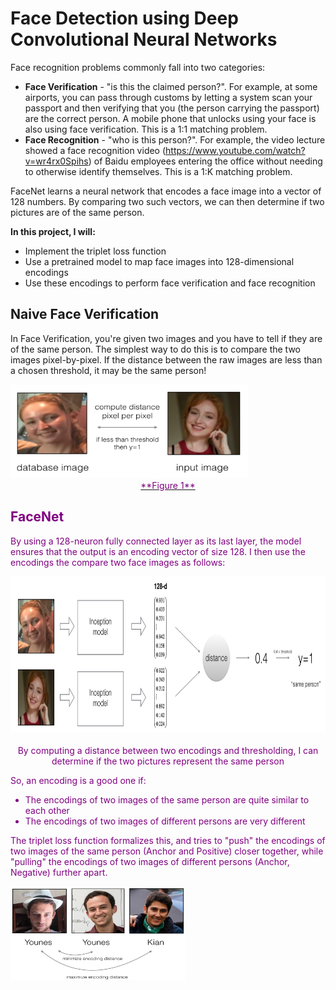 # Face Detection using Deep Convolutional Neural Networks
Face recognition problems commonly fall into two categories: 

- **Face Verification** - "is this the claimed person?". For example, at some airports, you can pass through customs by letting a system scan your passport and then verifying that you (the person carrying the passport) are the correct person. A mobile phone that unlocks using your face is also using face verification. This is a 1:1 matching problem. 
- **Face Recognition** - "who is this person?". For example, the video lecture showed a face recognition video (https://www.youtube.com/watch?v=wr4rx0Spihs) of Baidu employees entering the office without needing to otherwise identify themselves. This is a 1:K matching problem. 

FaceNet learns a neural network that encodes a face image into a vector of 128 numbers. By comparing two such vectors, we can then determine if two pictures are of the same person.
    
**In this project, I will:**
- Implement the triplet loss function
- Use a pretrained model to map face images into 128-dimensional encodings
- Use these encodings to perform face verification and face recognition

## Naive Face Verification

In Face Verification, you're given two images and you have to tell if they are of the same person. The simplest way to do this is to compare the two images pixel-by-pixel. If the distance between the raw images are less than a chosen threshold, it may be the same person! 

<img src="images/pixel_comparison.png" style="width:380px;height:150px;">
<caption><center> <u> <font color='purple'> **Figure 1** </u></center></caption>

## FaceNet
By using a 128-neuron fully connected layer as its last layer, the model ensures that the output is an encoding vector of size 128. I then use the encodings the compare two face images as follows:

<img src="images/distance_kiank.png" style="width:680px;height:250px;">
<caption><center> <u> <font color='purple'> <br> </u> <font color='purple'> By computing a distance between two encodings and thresholding, I can determine if the two pictures represent the same person</center></caption>

So, an encoding is a good one if: 
- The encodings of two images of the same person are quite similar to each other 
- The encodings of two images of different persons are very different

The triplet loss function formalizes this, and tries to "push" the encodings of two images of the same person (Anchor and Positive) closer together, while "pulling" the encodings of two images of different persons (Anchor, Negative) further apart. 

<img src="images/triplet_comparison.png" style="width:280px;height:150px;">
<br>
<caption><center> <u> <font color='purple'> <br> </u> <font color='purple'>  </center></caption>